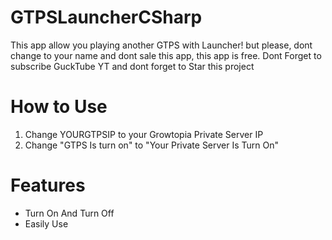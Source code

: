 # GTPSLauncherCSharp
This app allow you playing another GTPS with Launcher! but please, dont change to your name and dont sale this app, this app is free.
Dont Forget to subscribe GuckTube YT and dont forget to Star this project
# How to Use
1. Change YOURGTPSIP to your Growtopia Private Server IP
2. Change "GTPS Is turn on" to "Your Private Server Is Turn On"
# Features
- Turn On And Turn Off
- Easily Use
